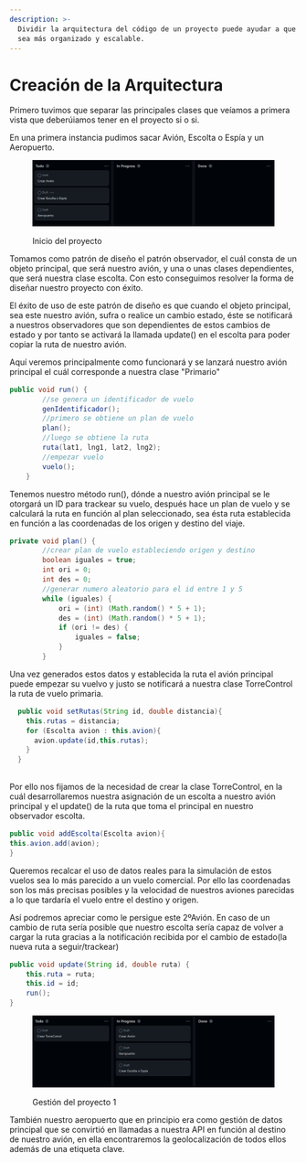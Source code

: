 ```yaml
---
description: >-
  Dividir la arquitectura del código de un proyecto puede ayudar a que el código
  sea más organizado y escalable.
---
```


# Creación de la Arquitectura

Primero tuvimos que separar las principales clases que veíamos a primera vista que deberúiamos tener en el proyecto si o si.

En una primera instancia pudimos sacar Avión, Escolta o Espía y un Aeropuerto.

<figure><img src="../.gitbook/assets/imgFS2.png" alt=""><figcaption><p>Inicio del proyecto</p></figcaption></figure>

Tomamos como patrón de diseño el patrón observador, el cuál consta de un objeto principal, que será nuestro avión, y una o unas clases dependientes, que será nuestra clase escolta. Con esto conseguimos resolver la forma de diseñar nuestro proyecto con éxito.

El éxito de uso de este patrón de diseño es que cuando el objeto principal, sea este nuestro avión, sufra o realice un cambio estado, éste se notificará a nuestros observadores que son dependientes de estos cambios de estado y por tanto se activará la llamada update() en el escolta para poder copiar la ruta de nuestro avión.

Aquí veremos principalmente como funcionará y se lanzará nuestro avión principal el cuál corresponde a nuestra clase "Primario"

```java
public void run() {
        //se genera un identificador de vuelo
        genIdentificador();
        //primero se obtiene un plan de vuelo
        plan();
        //luego se obtiene la ruta
        ruta(lat1, lng1, lat2, lng2);
        //empezar vuelo
        vuelo();
    }
```

Tenemos nuestro método run(), dónde a nuestro avión principal se le otorgará un ID para trackear su vuelo, después hace un plan de vuelo y se calculará la ruta en función al plan seleccionado, sea ésta ruta establecida en función a las coordenadas de los origen y destino del viaje.

```java
private void plan() {
        //crear plan de vuelo estableciendo origen y destino
        boolean iguales = true;
        int ori = 0;
        int des = 0;
        //generar numero aleatorio para el id entre 1 y 5
        while (iguales) {
            ori = (int) (Math.random() * 5 + 1);
            des = (int) (Math.random() * 5 + 1);
            if (ori != des) {
                iguales = false;
            }
        }
```

Una vez generados estos datos y establecida la ruta el avión principal puede empezar su vuelvo y justo se notificará a nuestra clase TorreControl la ruta de vuelo primaria.

```java
  public void setRutas(String id, double distancia){
    this.rutas = distancia;
    for (Escolta avion : this.avion){
      avion.update(id,this.rutas);
    }
  }
  
```

Por ello nos fijamos de la necesidad de crear la clase TorreControl, en la cuál desarrollaremos nuestra asignación de un escolta a nuestro avión principal y el update() de la ruta que toma el principal en nuestro observador escolta.

```java
public void addEscolta(Escolta avion){
this.avion.add(avion);
}
```

Queremos recalcar el uso de datos reales para la simulación de estos vuelos sea lo más parecido a un vuelo comercial. Por ello las coordenadas son los más precisas posibles y la velocidad de nuestros aviones parecidas a lo que tardaría el vuelo entre el destino y origen.

Así podremos apreciar como le persigue este 2ºAvión. En caso de un cambio de ruta sería posible que nuestro escolta sería capaz de volver a cargar la ruta gracias a la notificación recibida por el cambio de estado(la nueva ruta a seguir/trackear)

```java
public void update(String id, double ruta) {
    this.ruta = ruta;
    this.id = id;
    run();
}
```



<figure><img src="../.gitbook/assets/imgFS3.png" alt=""><figcaption><p>Gestión del proyecto 1</p></figcaption></figure>

También nuestro aeropuerto que en principio era como gestión de datos principal que se convirtió en llamadas a nuestra API en función al destino de nuestro avión, en ella encontraremos la geolocalización de todos ellos además de una etiqueta clave.



